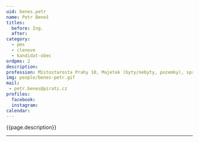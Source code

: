 ```yaml
---
uid: benes.petr
name: Petr Beneš
titles:
  before: Ing.
  after:
category:
  - pms
  - clenove
  - kandidat-obec
ordpms: 2
description: 
profession: Místostarosta Prahy 10, Majetek (byty/nebyty, pozemky), správní firmy, IT
img: people/benes-petr.gif
mail:
 - petr.benes@pirati.cz
profiles:
  facebook: 
  instagram: 
calendar: 
---
```


{{page.description}}



---

